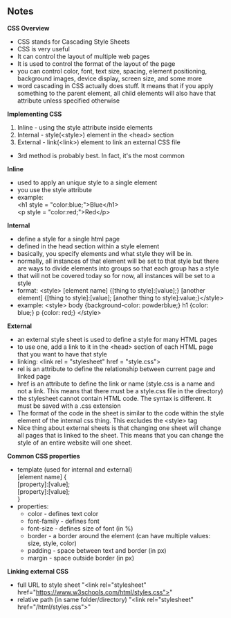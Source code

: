 ## Notes

**CSS Overview**
- CSS stands for Cascading Style Sheets
- CSS is very useful
- It can control the layout of multiple web pages
- It is used to control the format of the layout of the page
- you can control color, font, text size, spacing, element positioning, background images, device display, screen size, and some more
- word cascading in CSS actually does stuff. It means that if you apply something to the parent element, all child elements will also have that attribute unless specified otherwise

**Implementing CSS**
1. Inline - using the style attribute inside elements
2. Internal - style(\<style></style>) element in the \<head> section 
3. External - link(\<link>) element to link an external CSS file

- 3rd method is probably best. In fact, it's the most common

**Inline**
- used to apply an unique style to a single element
- you use the style attribute
- example: <br>\<h1 style = "color:blue;">Blue\</h1> <br>\<p style = "color:red;">Red\</p>

**Internal**
- define a style for a single html page
- defined in the head section within a style element
- basically, you specify elements and what style they will be in. 
- normally, all instances of that element will be set to that style but there are ways to divide elements into groups so that each group has a style
- that will not be covered today so for now, all instances will be set to a style
- format: \<style></style> [element name] {[thing to style]:[value];} [another element] {[thing to style]:[value]; [another thing to style]:value;}\</style>
- example: 
\<style></style>
body {background-color: powderblue;}
h1 {color: blue;}
p {color: red;}
\</style>

**External**
- an external style sheet is used to define a style for many HTML pages
- to use one, add a link to it in the \<head> section of each HTML page that you want to have that style
- linking: \<link rel = "stylesheet" href = "style.css">
- rel is an attribute to define the relationship between current page and linked page
- href is an attribute to define the link or name (style.css is a name and not a link. This means that there must be a style.css file in the directory)
- the stylesheet cannot contain HTML code. The syntax is different. It must be saved with a .css extension
- The format of the code in the sheet is similar to the code within the style element of the internal css thing. This excludes the \<style></style> tag
- Nice thing about external sheets is that changing one sheet will change all pages that is linked to the sheet. This means that you can change the style of an entire website will one sheet.

**Common CSS properties**
- template (used for internal and external)<br>
[element name] {<br>
  [property]:[value];<br>
  [property]:[value];  
}
- properties: 
    - color - defines text color
    - font-family - defines font
    - font-size - defines size of font (in %)
    - border - a border around the element (can have multiple values: size, style, color)
    - padding - space between text and border (in px)
    - margin - space outside border (in px)

**Linking external CSS**
- full URL to style sheet "\<link rel="stylesheet" href="https://www.w3schools.com/html/styles.css">"
- relative path (in same folder/directory) "\<link rel="stylesheet" href="/html/styles.css">"